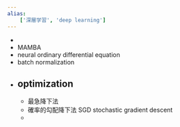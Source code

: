 ```yaml
---
alias:
    ['深層学習', 'deep learning']
---
```

- 
- MAMBA
- neural ordinary differential equation
- batch normalization
- optimization
    - 
    - 最急降下法
    - 確率的勾配降下法 SGD stochastic gradient descent
    - 